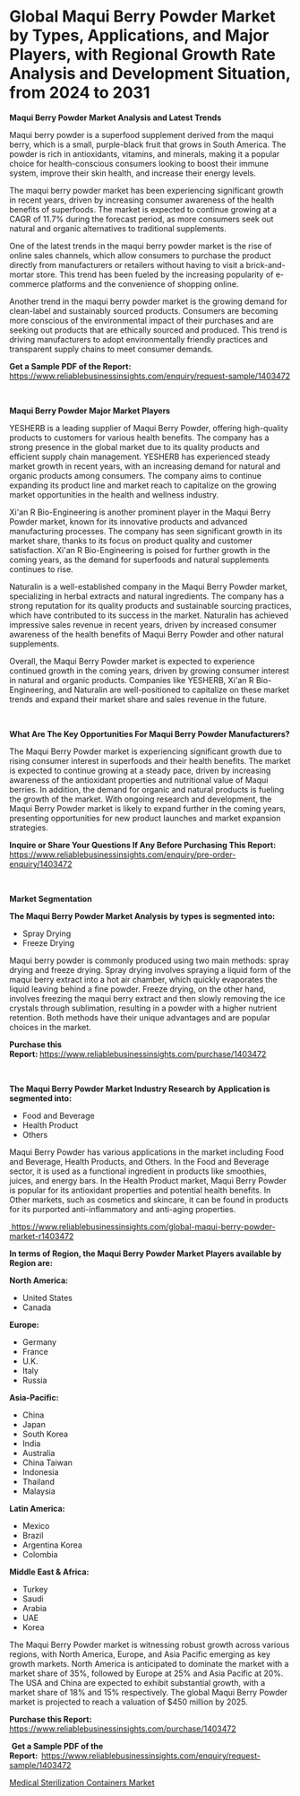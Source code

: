 <p><h1>Global Maqui Berry Powder Market by Types, Applications, and Major Players, with Regional Growth Rate Analysis and Development Situation, from 2024 to 2031</h1></p><p><strong>Maqui Berry Powder Market Analysis and Latest Trends</strong></p>
<p><p>Maqui berry powder is a superfood supplement derived from the maqui berry, which is a small, purple-black fruit that grows in South America. The powder is rich in antioxidants, vitamins, and minerals, making it a popular choice for health-conscious consumers looking to boost their immune system, improve their skin health, and increase their energy levels.</p><p>The maqui berry powder market has been experiencing significant growth in recent years, driven by increasing consumer awareness of the health benefits of superfoods. The market is expected to continue growing at a CAGR of 11.7% during the forecast period, as more consumers seek out natural and organic alternatives to traditional supplements.</p><p>One of the latest trends in the maqui berry powder market is the rise of online sales channels, which allow consumers to purchase the product directly from manufacturers or retailers without having to visit a brick-and-mortar store. This trend has been fueled by the increasing popularity of e-commerce platforms and the convenience of shopping online.</p><p>Another trend in the maqui berry powder market is the growing demand for clean-label and sustainably sourced products. Consumers are becoming more conscious of the environmental impact of their purchases and are seeking out products that are ethically sourced and produced. This trend is driving manufacturers to adopt environmentally friendly practices and transparent supply chains to meet consumer demands.</p></p>
<p><strong>Get a Sample PDF of the Report:&nbsp;</strong> <a href="https://www.reliablebusinessinsights.com/enquiry/request-sample/1403472">https://www.reliablebusinessinsights.com/enquiry/request-sample/1403472</a></p>
<p>&nbsp;</p>
<p><strong>Maqui Berry Powder Major Market Players</strong></p>
<p><p>YESHERB is a leading supplier of Maqui Berry Powder, offering high-quality products to customers for various health benefits. The company has a strong presence in the global market due to its quality products and efficient supply chain management. YESHERB has experienced steady market growth in recent years, with an increasing demand for natural and organic products among consumers. The company aims to continue expanding its product line and market reach to capitalize on the growing market opportunities in the health and wellness industry.</p><p>Xi'an R Bio-Engineering is another prominent player in the Maqui Berry Powder market, known for its innovative products and advanced manufacturing processes. The company has seen significant growth in its market share, thanks to its focus on product quality and customer satisfaction. Xi'an R Bio-Engineering is poised for further growth in the coming years, as the demand for superfoods and natural supplements continues to rise.</p><p>Naturalin is a well-established company in the Maqui Berry Powder market, specializing in herbal extracts and natural ingredients. The company has a strong reputation for its quality products and sustainable sourcing practices, which have contributed to its success in the market. Naturalin has achieved impressive sales revenue in recent years, driven by increased consumer awareness of the health benefits of Maqui Berry Powder and other natural supplements.</p><p>Overall, the Maqui Berry Powder market is expected to experience continued growth in the coming years, driven by growing consumer interest in natural and organic products. Companies like YESHERB, Xi'an R Bio-Engineering, and Naturalin are well-positioned to capitalize on these market trends and expand their market share and sales revenue in the future.</p></p>
<p>&nbsp;</p>
<p><strong>What Are The Key Opportunities For Maqui Berry Powder Manufacturers?</strong></p>
<p><p>The Maqui Berry Powder market is experiencing significant growth due to rising consumer interest in superfoods and their health benefits. The market is expected to continue growing at a steady pace, driven by increasing awareness of the antioxidant properties and nutritional value of Maqui berries. In addition, the demand for organic and natural products is fueling the growth of the market. With ongoing research and development, the Maqui Berry Powder market is likely to expand further in the coming years, presenting opportunities for new product launches and market expansion strategies.</p></p>
<p><strong>Inquire or Share Your Questions If Any Before Purchasing This Report:</strong> <a href="https://www.reliablebusinessinsights.com/enquiry/pre-order-enquiry/1403472">https://www.reliablebusinessinsights.com/enquiry/pre-order-enquiry/1403472</a></p>
<p>&nbsp;</p>
<p><strong>Market Segmentation</strong></p>
<p><strong>The Maqui Berry Powder Market Analysis by types is segmented into:</strong></p>
<p><ul><li>Spray Drying</li><li>Freeze Drying</li></ul></p>
<p><p>Maqui berry powder is commonly produced using two main methods: spray drying and freeze drying. Spray drying involves spraying a liquid form of the maqui berry extract into a hot air chamber, which quickly evaporates the liquid leaving behind a fine powder. Freeze drying, on the other hand, involves freezing the maqui berry extract and then slowly removing the ice crystals through sublimation, resulting in a powder with a higher nutrient retention. Both methods have their unique advantages and are popular choices in the market.</p></p>
<p><strong>Purchase this Report:&nbsp;</strong><a href="https://www.reliablebusinessinsights.com/purchase/1403472">https://www.reliablebusinessinsights.com/purchase/1403472</a></p>
<p>&nbsp;</p>
<p><strong>The Maqui Berry Powder Market Industry Research by Application is segmented into:</strong></p>
<p><ul><li>Food and Beverage</li><li>Health Product</li><li>Others</li></ul></p>
<p><p>Maqui Berry Powder has various applications in the market including Food and Beverage, Health Products, and Others. In the Food and Beverage sector, it is used as a functional ingredient in products like smoothies, juices, and energy bars. In the Health Product market, Maqui Berry Powder is popular for its antioxidant properties and potential health benefits. In Other markets, such as cosmetics and skincare, it can be found in products for its purported anti-inflammatory and anti-aging properties.</p></p>
<p><a href="https://www.reliablebusinessinsights.com/global-maqui-berry-powder-market-r1403472">&nbsp;https://www.reliablebusinessinsights.com/global-maqui-berry-powder-market-r1403472</a></p>
<p><strong>In terms of Region, the Maqui Berry Powder Market Players available by Region are:</strong></p>
<p>
    <p> <strong> North America: </strong>
        <ul>
            <li>United States</li>
            <li>Canada</li>
        </ul>
        </p> 
    <p> <strong> Europe: </strong>
        <ul>
            <li>Germany</li>
            <li>France</li>
            <li>U.K.</li>
            <li>Italy</li>
            <li>Russia</li>
        </ul>
        </p> 
    <p> <strong> Asia-Pacific: </strong>
        <ul>
            <li>China</li>
            <li>Japan</li>
            <li>South Korea</li>
            <li>India</li>
            <li>Australia</li>
            <li>China Taiwan</li>
            <li>Indonesia</li>
            <li>Thailand</li>
            <li>Malaysia</li>
        </ul>
        </p> 
    <p> <strong> Latin America: </strong>
        <ul>
            <li>Mexico</li>
            <li>Brazil</li>
            <li>Argentina Korea</li>
            <li>Colombia</li>
        </ul>
        </p> 
    <p> <strong> Middle East & Africa: </strong>
        <ul>
            <li>Turkey</li>
            <li>Saudi</li>
            <li>Arabia</li>
            <li>UAE</li>
            <li>Korea</li>
        </ul>
    </p>
    </p>
<p><p>The Maqui Berry Powder market is witnessing robust growth across various regions, with North America, Europe, and Asia Pacific emerging as key growth markets. North America is anticipated to dominate the market with a market share of 35%, followed by Europe at 25% and Asia Pacific at 20%. The USA and China are expected to exhibit substantial growth, with a market share of 18% and 15% respectively. The global Maqui Berry Powder market is projected to reach a valuation of $450 million by 2025.</p></p>
<p><strong>Purchase this Report: </strong><a href="https://www.reliablebusinessinsights.com/purchase/1403472">https://www.reliablebusinessinsights.com/purchase/1403472</a></p>
<p>&nbsp;<strong>Get a Sample PDF of the Report:&nbsp;&nbsp;</strong><a href="https://www.reliablebusinessinsights.com/enquiry/request-sample/1403472">https://www.reliablebusinessinsights.com/enquiry/request-sample/1403472</a></p>
<p><strong></strong></p>
<p><p><a href="https://github.com/qrkceaah30/Market-Research-Report-List-1/blob/main/medical-sterilization-containers-market.md">Medical Sterilization Containers Market</a></p></p>